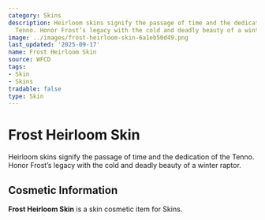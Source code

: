 ```yaml
---
category: Skins
description: Heirloom skins signify the passage of time and the dedication of the
  Tenno. Honor Frost’s legacy with the cold and deadly beauty of a winter raptor.
image: ../images/frost-heirloom-skin-6a1eb50d49.png
last_updated: '2025-09-17'
name: Frost Heirloom Skin
source: WFCD
tags:
- Skin
- Skins
tradable: false
type: Skin
---
```


# Frost Heirloom Skin

Heirloom skins signify the passage of time and the dedication of the Tenno. Honor Frost’s legacy with the cold and deadly beauty of a winter raptor.

## Cosmetic Information

**Frost Heirloom Skin** is a skin cosmetic item for Skins.

